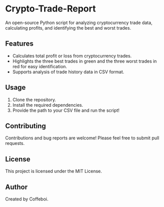 # Crypto-Trade-Report
An open-source Python script for analyzing cryptocurrency trade data, calculating profits, and identifying the best and worst trades.

## Features
- Calculates total profit or loss from cryptocurrency trades.
- Highlights the three best trades in green and the three worst trades in red for easy identification.
- Supports analysis of trade history data in CSV format.

## Usage
1. Clone the repository.
2. Install the required dependencies.
3. Provide the path to your CSV file and run the script!

## Contributing
Contributions and bug reports are welcome! Please feel free to submit pull requests.

## License
This project is licensed under the MIT License.

## Author
Created by Coffeboi.

